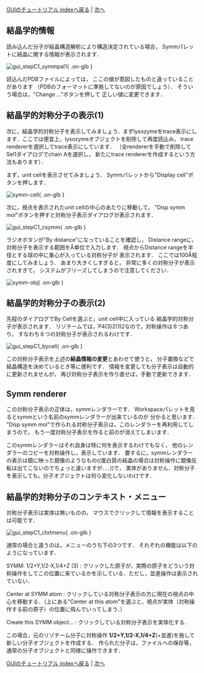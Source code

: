 [GUIのチュートリアル indexへ戻る](../../Documents/GUIのチュートリアル/) | [次へ](../../Documents/GUIのチュートリアル/StepC2)



## 結晶学的情報

読み込んだ分子が結晶構造解析により構造決定されている場合，
Symmパレットに結晶に関する情報が表示されます．

![gui_stepC1_symmpal1](../../assets/images/Documents/GUIのチュートリアル/StepC1/gui_stepC1_symmpal1.png){ .on-glb }

読込んだPDBファイルによっては，
ここの値が意図したものと違っていることがあります
（PDBのフォーマットに準拠してないのが原因でしょう）．
そういう場合は，"Change ..."ボタンを押して
正しい値に変更できます．


## 結晶学的対称分子の表示(1)

次に，結晶学的対称分子を表示してみましょう．まずlysozymeをtrace表示にします．ここでは便宜上，lysozymeオブジェクトを削除して再度読込み，
trace rendererを選択してtrace表示にしています．
（全rendererを手動で削除してSel1ダイアログでchain Aを選択し，
新たにtrace rendererを作成するという方法もあります）．

まず，unit cellを表示させてみましょう．
Symmパレットから"Display cell"ボタンを押します．

![symm-cell](../../assets/images/Documents/GUIのチュートリアル/StepC1/symm-cell.jpg){ .on-glb }

次に，視点を表示されたunit cellの中心のあたりに移動して，
"Disp symm mol"ボタンを押すと対称分子表示ダイアログが表示されます．

![gui_stepC1_csymm](../../assets/images/Documents/GUIのチュートリアル/StepC1/gui_stepC1_csymm.png){ .on-glb }

ラジオボタンが"By distance"になっていることを確認し，
Distance rangeに，対称分子を表示する範囲をÅ単位で入力します．
視点からDistance rangeを半径とする球の中に重心が入っている対称分子が
表示されます．
ここでは100Å程度にしてみましょう．
あまり大きくしすぎると，
非常に多くの対称分子が表示されすぎて，
システムがフリーズしてしまうので注意してください．

![symm-obj](../../assets/images/Documents/GUIのチュートリアル/StepC1/symm-obj.jpg){ .on-glb }

## 結晶学的対称分子の表示(2)
先程のダイアログでBy Cellを選ぶと，unit cell中に入っている
結晶学的対称分子が表示されます．
リゾチームでは，P4(3)2(1)2なので，対称操作は８つあり，
すなわち８つの対称分子が表示されるわけです．

![gui_stepC1_bycell](../../assets/images/Documents/GUIのチュートリアル/StepC1/gui_stepC1_bycell.png){ .on-glb }

この対称分子表示を上述の**結晶情報の変更**とあわせて使うと，
分子置換などで結晶構造を決めているとき等に便利です．
情報を変更しても分子表示は自動的に更新されませんが，
再び対称分子表示を作り直せば，手動で更新できます．

## Symm renderer
この対称分子表示の正体は，symmレンダラーです．
Workspaceパレットを見るとsymmという名前のsymmレンダラーが出来ているのが
分かると思います．
"Disp symm mol"で作られる対称分子表示は，このレンダラーを再利用してしまうので，
もう一度対称分子表示を作ると前のが消えてしまいます．

このsymmレンダラーはそれ自身は特に何を表示するわけでもなく，
他のレンダラーのコピーを対称操作し，表示しています．
要するに，symmレンダラーの表示は鏡に映った鏡像のようなもの((蛋白質の結晶の場合は対称操作に鏡像反転は出てこないのでちょっと違いますが．．．))で，
実体がありません．対称分子を表示しても，分子オブジェクトは何ら変化しないわけです．

## 結晶学的対称分子のコンテキスト・メニュー
対称分子表示は実体は無いものの，
マウスでクリックして情報を表示することは可能です．

![gui_stepC1_ctxtmenu](../../assets/images/Documents/GUIのチュートリアル/StepC1/gui_stepC1_ctxtmenu.png){ .on-glb }

通常の場合と違うのは，メニューのうち下の3つです．
それぞれの機能は以下のようになっています．

SYMM: 1/2+Y,1/2-X,1/4+Z (3)
:   クリックした原子が，実際の原子をどういう対称操作をしてこの位置に来ているかを示している．ただし，並進操作は表示されていない．

Center at SYMM atom
:   クリックしている対称分子表示の方に現在の視点の中心を移動する．（上にある"Center at this atom"を選ぶと，視点が実体（対称操作する前の原子）の位置に飛んでいってしまう．）

Create this SYMM object...
:   クリックしている対称分子表示を実体化する．

この場合，元のリゾチーム分子に対称操作 **1/2+Y,1/2-X,1/4+Z**(+並進)を施して
新しい分子オブジェクトを作成する．
作られた分子は，ファイルへの保存等，通常の分子オブジェクトと同様に操作できます．

[GUIのチュートリアル indexへ戻る](../../Documents/GUIのチュートリアル/) | [次へ](../../Documents/GUIのチュートリアル/StepC2)
